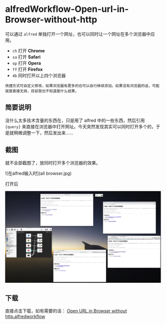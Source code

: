 # alfredWorkflow-Open-url-in-Browser-without-http

可以通过 `alfred` 单独打开一个网址，也可以同时让一个网址在多个浏览器中应用。

* `ch` 打开 **Chrome**
* `sa` 打开 **Safari**
* `op` 打开 **Opera**
* `ff` 打开 **Firefox**
* `4b` 同时打开以上四个浏览器

```
快捷方式可自定义修改，如果浏览器有更多的也可以自行继续添加。如果没有浏览器的话，可能就是直接无效，目前我也不知道是什么结果。
```


## 简要说明

没什么太多技术含量的东西在，只是用了 alfred 中的一些东西，然后引用 `{query}` 来直接在浏览器中打开网址。今天突然发现其实可以同时打开多个的，于是就稍微调整一下，然后发出来……

## 截图

就不全部截图了，放同时打开多个浏览器的效果。

![在alfred输入时](all browser.jpg)

打开后

![打开后多个浏览器后](result.jpg)

## 下载

直接点击下载，如有需要的话： [Open URL in Browser without http.alfredworkflow](http://linxz.github.io/alfredWorkflow-Open-url-in-Browser-without-http/Open%20URL%20in%20Browser%20without%20http.alfredworkflow)